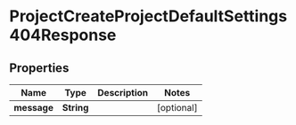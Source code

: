 

# ProjectCreateProjectDefaultSettings404Response


## Properties

| Name | Type | Description | Notes |
|------------ | ------------- | ------------- | -------------|
|**message** | **String** |  |  [optional] |



